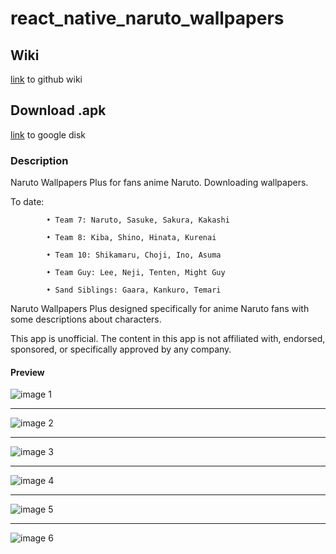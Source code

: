 # react_native_naruto_wallpapers

## Wiki
[link](https://github.com/daertious/react_native_naruto_wallpapers/wiki) to github wiki
## Download .apk

[link](https://drive.google.com/open?id=1FkQtuG77Qnl1BvNisCtQDr-AF3f3T5vL) to google disk


### Description

Naruto Wallpapers Plus for fans anime Naruto. Downloading wallpapers.

To date:

            • Team 7: Naruto, Sasuke, Sakura, Kakashi
            
            • Team 8: Kiba, Shino, Hinata, Kurenai
            
            • Team 10: Shikamaru, Choji, Ino, Asuma
            
            • Team Guy: Lee, Neji, Tenten, Might Guy
            
            • Sand Siblings: Gaara, Kankuro, Temari
            
Naruto Wallpapers Plus designed specifically for anime Naruto fans with some descriptions about characters.

This app is unofficial. The content in this app is not affiliated with, endorsed, sponsored, or specifically approved by any company. 

#### Preview


![image 1](/images/1.jpg) 
___
![image 2](/images/2.jpg)
___
![image 3](/images/3.jpg)
___
![image 4](/images/4.jpg)
___
![image 5](/images/5.jpg)
___
![image 6](/images/6.jpg)
